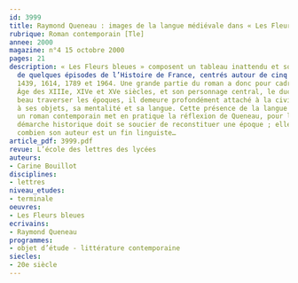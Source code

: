 ```yaml
---
id: 3999
title: Raymond Queneau : images de la langue médiévale dans « Les Fleurs bleues »
rubrique: Roman contemporain [Tle]
annee: 2000
magazine: n°4 15 octobre 2000
pages: 21
description: « Les Fleurs bleues » composent un tableau inattendu et souvent plaisant
  de quelques épisodes de l’Histoire de France, centrés autour de cinq dates : 1264,
  1439, 1614, 1789 et 1964. Une grande partie du roman a donc pour cadre le Moyen
  Âge des XIIIe, XIVe et XVe siècles, et son personnage central, le duc d’Auge, a
  beau traverser les époques, il demeure profondément attaché à la civilisation médiévale,
  à ses objets, sa mentalité et sa langue. Cette présence de la langue médiévale dans
  un roman contemporain met en pratique la réflexion de Queneau, pour lequel toute
  démarche historique doit se soucier de reconstituer une époque ; elle révèle surtout
  combien son auteur est un fin linguiste…
article_pdf: 3999.pdf
revue: L’école des lettres des lycées
auteurs:
- Carine Bouillot
disciplines:
- lettres
niveau_etudes:
- terminale
oeuvres:
- Les Fleurs bleues
ecrivains:
- Raymond Queneau
programmes:
- objet d’étude - littérature contemporaine
siecles:
- 20e siècle
---
```

